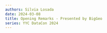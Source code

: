 ```yaml
---
authors: Silvia Losada
date: 2024-03-08
title: Opening Remarks - Presented by BigGeo
series: YYC DataCon 2024
---
```

